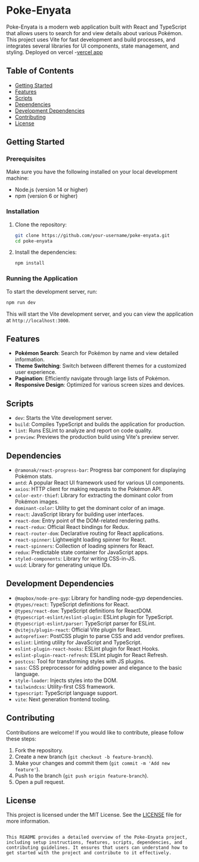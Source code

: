 # Poke-Enyata

Poke-Enyata is a modern web application built with React and TypeScript that allows users to search for and view details about various Pokémon. This project uses Vite for fast development and build processes, and integrates several libraries for UI components, state management, and styling.
Deployed on vercel -[vercel app](https://enyata-9e2b.vercel.app/)

## Table of Contents

- [Getting Started](#getting-started)
- [Features](#features)
- [Scripts](#scripts)
- [Dependencies](#dependencies)
- [Development Dependencies](#development-dependencies)
- [Contributing](#contributing)
- [License](#license)

## Getting Started

### Prerequisites

Make sure you have the following installed on your local development machine:

- Node.js (version 14 or higher)
- npm (version 6 or higher)

### Installation

1. Clone the repository:

    ```sh
    git clone https://github.com/your-username/poke-enyata.git
    cd poke-enyata
    ```

2. Install the dependencies:

    ```sh
    npm install
    ```

### Running the Application

To start the development server, run:

```sh
npm run dev
```

This will start the Vite development server, and you can view the application at `http://localhost:3000`.

## Features

- **Pokémon Search**: Search for Pokémon by name and view detailed information.
- **Theme Switching**: Switch between different themes for a customized user experience.
- **Pagination**: Efficiently navigate through large lists of Pokémon.
- **Responsive Design**: Optimized for various screen sizes and devices.

## Scripts

- `dev`: Starts the Vite development server.
- `build`: Compiles TypeScript and builds the application for production.
- `lint`: Runs ESLint to analyze and report on code quality.
- `preview`: Previews the production build using Vite's preview server.

## Dependencies

- `@ramonak/react-progress-bar`: Progress bar component for displaying Pokémon stats.
- `antd`: A popular React UI framework used for various UI components.
- `axios`: HTTP client for making requests to the Pokémon API.
- `color-extr-thief`: Library for extracting the dominant color from Pokémon images.
- `dominant-color`: Utility to get the dominant color of an image.
- `react`: JavaScript library for building user interfaces.
- `react-dom`: Entry point of the DOM-related rendering paths.
- `react-redux`: Official React bindings for Redux.
- `react-router-dom`: Declarative routing for React applications.
- `react-spinner`: Lightweight loading spinner for React.
- `react-spinners`: Collection of loading spinners for React.
- `redux`: Predictable state container for JavaScript apps.
- `styled-components`: Library for writing CSS-in-JS.
- `uuid`: Library for generating unique IDs.

## Development Dependencies

- `@mapbox/node-pre-gyp`: Library for handling node-gyp dependencies.
- `@types/react`: TypeScript definitions for React.
- `@types/react-dom`: TypeScript definitions for ReactDOM.
- `@typescript-eslint/eslint-plugin`: ESLint plugin for TypeScript.
- `@typescript-eslint/parser`: TypeScript parser for ESLint.
- `@vitejs/plugin-react`: Official Vite plugin for React.
- `autoprefixer`: PostCSS plugin to parse CSS and add vendor prefixes.
- `eslint`: Linting utility for JavaScript and TypeScript.
- `eslint-plugin-react-hooks`: ESLint plugin for React Hooks.
- `eslint-plugin-react-refresh`: ESLint plugin for React Refresh.
- `postcss`: Tool for transforming styles with JS plugins.
- `sass`: CSS preprocessor for adding power and elegance to the basic language.
- `style-loader`: Injects styles into the DOM.
- `tailwindcss`: Utility-first CSS framework.
- `typescript`: TypeScript language support.
- `vite`: Next generation frontend tooling.

## Contributing

Contributions are welcome! If you would like to contribute, please follow these steps:

1. Fork the repository.
2. Create a new branch (`git checkout -b feature-branch`).
3. Make your changes and commit them (`git commit -m 'Add new feature'`).
4. Push to the branch (`git push origin feature-branch`).
5. Open a pull request.

## License

This project is licensed under the MIT License. See the [LICENSE](LICENSE) file for more information.
```

This README provides a detailed overview of the Poke-Enyata project, including setup instructions, features, scripts, dependencies, and contributing guidelines. It ensures that users can understand how to get started with the project and contribute to it effectively.
